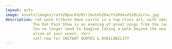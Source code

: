 ```yaml
---
layout: acts
image: assets/images/rat%20pack%20tribute%20act%20dave%20cairns.jpg
description: rat pack tribute dave cairns is a top class act, with smart suits and warm stage presence. Dave impresses as he exudes the hip 'n cool of the Vegas rat pack. Wearing immaculate dress suits, reflecting the bygone era of fifties Vegas, this show is a big hit with audiences the country over.  <hr>
            The Rat Pack Show is an evening of great songs from the legends of Swing. Dave delivers a classy, cool  performance with immaculate precision that  guarantees a fabulous evening of entertainment.  <hr>
            You no longer need to Imagine taking a walk beyond the sea where you might  find Mac the Knife in the bar with Leroy Brown throwing tips at Mr Bojangles, because for one night only Dave will bring these guys
            alive at your event. <hr>
            call now for INSTANT QUOTES & AVAILABILITY
---
```

